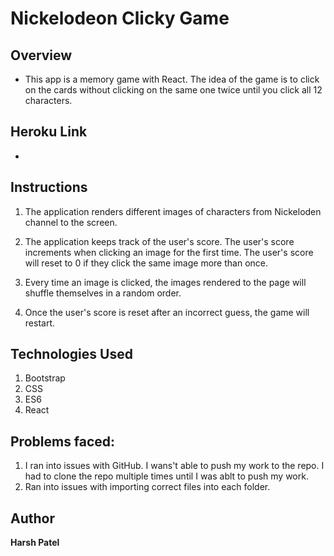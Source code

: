 # Nickelodeon Clicky Game

## Overview
- This app is a memory game with React. The idea of the game is to click on the cards without clicking on the same one twice until you click all 12 characters.

## Heroku Link
- 

## Instructions

1. The application renders different images of characters from Nickeloden channel to the screen.

2. The application keeps track of the user's score. The user's score increments when clicking an image for the first time. The user's score will reset to 0 if they click the same image more than once.

3. Every time an image is clicked, the images rendered to the page will shuffle themselves in a random order.

4. Once the user's score is reset after an incorrect guess, the game will restart.

## Technologies Used
1. Bootstrap
2. CSS
3. ES6
3. React

## Problems faced:

1. I ran into issues with GitHub. I wans't able to push my work to the repo. I had to clone the repo multiple times until I was ablt to push my work.
2. Ran into issues with importing correct files into each folder.

## Author
**Harsh Patel** 
